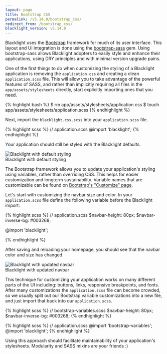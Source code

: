 ```yaml
---
layout: page
title: Bootstrap CSS
permalink: /v5.14.0/bootstrap_css/
redirect_from: /bootstrap_css/
blacklight_version: v5.14.0
---
```


Blacklight uses the [Bootstrap](http://getbootstrap.com/) framework for much of its user interface. This layout and UI integration is done using the [bootstrap-sass](https://github.com/twbs/bootstrap-sass) gem. Using bootstrap-sass allows Blacklight adopters to easily style and enhance their applications, using DRY principles and with minimal version upgrade pains.

One of the first things to do when customizing the styling of a Blacklight application is removing the `application.css` and creating a clean `application.scss` file. This will allow you to take advantage of the powerful features of SASS, and rather than implicitly requiring all files in the `app/assets/stylesheets` directly, start explicitly importing ones that you need.

{% highlight bash %}
$ rm app/assets/stylesheets/application.css
$ touch app/assets/stylesheets/application.scss
{% endhighlight %}

Next, import the `blacklight.css.scss` into your `application.scss` file.

{% highlight scss %}
// application.scss
@import 'blacklight';
{% endhighlight %}

Your application should still be styled with the Blacklight defaults.

<div class='image-well'>
  <img src='{{ site.baseurl }}/public/images/default-styles.jpg' alt='Blacklight with default styling' />
  <div class='caption'>Blacklight with default styling</div>
</div>

The Bootstrap framework allows you to update your application's styling using variables, rather than overriding CSS. This helps for easier customization and longterm sustainability. Variable names that are customizable can be found on [Bootstrap's "Customize" page](http://getbootstrap.com/customize/).

Let's start with customizing the navbar size and color. In your `application.scss` file define the following variable before the Blacklight import:

{% highlight scss %}
// application.scss
$navbar-height: 80px;
$navbar-inverse-bg: #003268;

@import 'blacklight';

{% endhighlight %}

After saving and reloading your homepage, you should see that the navbar color and size has changed.

<div class='image-well'>
  <img src='{{ site.baseurl }}/public/images/updated-navbar.jpg' alt='Blacklight with updated navbar' />
  <div class='caption'>Blacklight with updated navbar</div>
</div>

This technique for customizing your application works on many different parts of the UI including: buttons, links, responsive breakpoints, and fonts. After many customizations the `application.scss` file can become crowded, so we usually split out our Bootstrap variable customizations into a new file, and just import that back into our `application.scss`.

{% highlight scss %}
// bootstrap-variables.scss
$navbar-height: 80px;
$navbar-inverse-bg: #003268;
{% endhighlight %}

{% highlight scss %}
// application.scss
@import 'bootstrap-variables';
@import 'blacklight';
{% endhighlight %}

Using this approach should facilitate maintainability of your application's stylesheets. Modularity and SASS mixins are your friends :)
